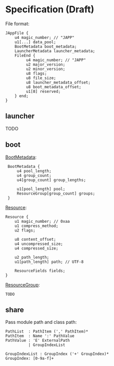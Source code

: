# Specification (Draft)

File format:

```
JAppFile {
    u4 magic_number; // "JAPP"
    u1[...] data_pool;
    BootMetadata boot_metadata;
    LauncherMetadata launcher_metadata;
    FileEnd {
         u4 magic_number; // "JAPP"
         u2 major_version;
         u2 minor_version;
         u8 flags;
         u8 file_size;
         u8 launcher_metadata_offset;
         u8 boot_metadata_offset;
         u1[8] reserved;
    } end;
}
```

## launcher

TODO

## boot

[BootMetadata](boot/src/main/java/org/glavo/japp/boot/JAppBootMetadata.java):

```
 BootMetadata {
     u4 pool_length;
     u4 group_count;
     u4[group_count] group_lengths;
 
     u1[pool_length] pool;
     ResourceGroup[group_count] groups;
 }
```

[Resource](boot/src/main/java/org/glavo/japp/boot/JAppResource.java):

```
Resource {
    u1 magic_number; // 0xaa
    u1 compress_method;
    u2 flags;
    
    u8 content_offset;
    u4 uncompressed_size;
    u4 compressed_size;
    
    u2 path_length;
    u1[path_length] path; // UTF-8  
    
    ResourceFields fields;
}
```

[ResourceGroup](boot/src/main/java/org/glavo/japp/boot/JAppResourceGroup.java):

```
TODO
```

## share

Pass module path and class path:

```
PathList  : PathItem (',' PathItem)*
PathItem  : Name ':' PathValue
PathValue : 'E' ExternalPath 
          | GroupIndexList

GroupIndexList : GroupIndex ('+' GroupIndex)*
GroupIndex: [0-9a-f]+ 
```
